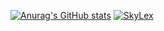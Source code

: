 [![Anurag's GitHub stats](https://github-readme-stats.vercel.app/api?username=DevSkyLex)](https://github.com/anuraghazra/github-readme-stats)
[![SkyLex](https://github-readme-stats.vercel.app/api/top-langs/?username=DevSkyLex)](https://github.com/anuraghazra/github-readme-stats)


